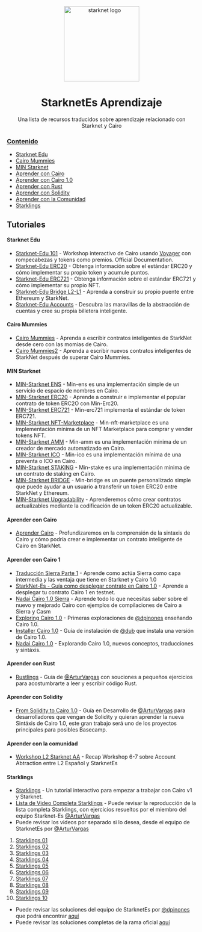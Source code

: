 <div align="center">
  <img alt="starknet logo" src="./assets/Starknet.png" width="200" >
  <h1 align="center">StarknetEs Aprendizaje</h1>
  <p align="center">

  <p align="center">Una lista de recursos traducidos sobre aprendizaje relacionado con Starknet y Cairo <a href="https://medium.com/starkware/starknet-alpha-is-coming-to-mainnet-b825829eaf32">

</div>

### Contenido

- [Starknet Edu](#starknet-edu)
- [Cairo Mummies](#cairo-mummies)
- [MIN Starknet](#min-starknet)
- [Aprender con Cairo](#aprender-con-cairo)
- [Aprender con Cairo 1.0](#aprender-con-cairo-1)
- [Aprender con Rust](#aprender-con-rust)
- [Aprender con Solidity](#aprender-con-solidity)
- [Aprender con la Comunidad](#aprender-con-la-comunidad)
- [Starklings](#starklings)

## Tutoriales

#### Starknet Edu

- [Starknet-Edu 101](Starkenet-Edu/Starknet-Edu-101.md) - Workshop interactivo de Cairo usando [Voyager](https://voyager.online/) con rompecabezas y tokens como premios.
  Official Documentation.
- [Starknet-Edu ERC20](Starkenet-Edu/Starknet-Edu-ERC20.md) - Obtenga información sobre el estándar ERC20 y cómo implementar su propio token y acumule puntos.
- [Starknet-Edu ERC721](Starkenet-Edu/Starknet-Edu-ERC721.md) - Obtenga información sobre el estándar ERC721 y cómo implementar su propio NFT.
- [Starknet-Edu Bridge L2-L1](Starkenet-Edu/Starknet-Edu-Bridge-L2-L1.md) - Aprenda a construir su propio puente entre Ethereum y StarkNet.
- [Starknet-Edu Accounts](Starkenet-Edu/Starkenet-Edu-Accounts.md) - Descubra las maravillas de la abstracción de cuentas y cree su propia billetera inteligente.

#### Cairo Mummies

- [Cairo Mummies](Cairo-Mummies/Cairo-Mummies.md) - Aprenda a escribir contratos inteligentes de StarkNet desde cero con las momias de Cairo.
- [Cairo Mummies2](Cairo-Mummies/Cairo-Mummies2.md) - Aprenda a escribir nuevos contratos inteligentes de StarkNet después de superar Cairo Mummies.

#### MIN Starknet

- [MIN-Starknet ENS](https://github.com/Nadai2010/Nadai-Min-Starknet/blob/master/src/min_ens/README.md) - Min-ens es una implementación simple de un servicio de espacio de nombres en Cairo. 
- [MIN-Starknet ERC20](https://github.com/Nadai2010/Nadai-Min-Starknet/blob/master/src/min_erc20/README.md) - Aprende a construir e implementar el popular contrato de token ERC2O con Min-Erc20. 
- [MIN-Starknet ERC721](https://github.com/Nadai2010/Nadai-Min-Starknet/blob/master/src/min_erc721/README.md) - Min-erc721 implementa el estándar de token ERC721.
- [MIN-Starknet NFT-Marketplace](https://github.com/Nadai2010/Nadai-Min-Starknet/blob/master/src/min_nft_marketplace/README.md) - Min-nft-marketplace es una implementación mínima de un NFT Marketplace para comprar y vender tokens NFT.
- [MIN-Starknet AMM](https://github.com/Nadai2010/Nadai-Min-Starknet/blob/master/src/min_nft_marketplace/README.md) - Min-amm es una implementación mínima de un creador de mercado automatizado en Cairo.
- [MIN-Starknet ICO](https://github.com/Nadai2010/Nadai-Min-Starknet/blob/master/src/min_ico/README.md) - Min-ico es una implementación mínima de una preventa o ICO en Cairo.
- [MIN-Starknet STAKING](https://github.com/Nadai2010/Nadai-Min-Starknet/blob/master/src/min_staking/README.md) - Min-stake es una implementación mínima de un contrato de staking en Cairo.
- [MIN-Starknet BRIDGE](https://github.com/Nadai2010/Nadai-Min-Starknet/blob/master/src/min_messaging_bridge/README.md) - Min-bridge es un puente personalizado simple que puede ayudar a un usuario a transferir un token ERC20 entre StarkNet y Ethereum.
- [MIN-Starknet Upgradability](https://github.com/Nadai2010/Nadai-NaiProxyV2-Starknet-ERC20) - Aprenderemos cómo crear contratos actualizables mediante la codificación de un token ERC20 actualizable.

#### Aprender con Cairo 

- [Aprender Cairo](https://github.com/Nadai2010/Nadai-Aprender-Cairo-5-Minutos) - Profundizaremos en la comprensión de la sintaxis de Cairo y cómo podría crear e implementar un contrato inteligente de Cairo en StarkNet.

#### Aprender con Cairo 1

- [Traducción Sierra Parte 1](https://github.com/Starknet-Es/StarknetEs-Aprendizaje/blob/master/Sierra%20Parte%201.md) - Aprende como actúa Sierra como capa intermedia y las ventaja que tiene en Starknet y Cairo 1.0    
- [StarkNet-Es - Guía como desplegar contrato en Cairo 1.0](https://github.com/Nadai2010/Nadai-StarknetEs--Deploy-Cairo1) - Aprende a desplegar tu contrato Cairo 1 en testnet.
- [Nadai Cairo 1.0 Sierra](https://github.com/Nadai2010/Nadai-Cairo-1.0-Sierra) - Aprende todo lo que necesitas saber sobre el nuevo y mejorado Cairo con ejemplos de compilaciones de Cairo a Sierra y Casm
- [Exploring Cairo 1.0](https://github.com/dpinones/exploring-of-cairo-1) - Primeras exploraciones de [@dpinones](https://github.com/dpinones) enseñando Cairo 1.0.
- [Installer Cairo 1.0](https://github.com/sdgalvan/cairo-installer) - Guía de instalación de [@dub](https://github.com/sdgalvan) que instala una versión de Cairo 1.0.
- [Nadai Cairo 1.0](https://github.com/Nadai2010/Nadai-Cairo-1.0) - Explorando Cairo 1.0, nuevos conceptos, traducciones y sintáxis.

#### Aprender con Rust

- [Rustlings](https://github.com/ArturVargas/rustlings) - Guía de [@ArturVargas](https://github.com/ArturVargas) con souciones a pequeños ejercicios para acostumbrarte a leer y escribir código Rust. 

#### Aprender con Solidity

- [From Solidity to Cairo 1.0](https://from-solidity-to-cairo.notion.site/from-solidity-to-cairo/From-Solidity-to-Cairo-1-0-WIP-9d6aad0ba8c24771bd523df74796e87e) - Guía en Desarrollo de [@ArturVargas](https://github.com/ArturVargas) para desarrolladores que vengan de Solidity y quieran aprender la nueva Sintáxis de Cairo 1.0, este gran trabajo será uno de los proyectos principales para posibles Basecamp.

#### Aprender con la comunidad

- [Workshop L2 Starknet AA](https://github.com/Nadai2010/Nadai-Workshop-L2-Starknet-AA) - Recap Workshop 6-7 sobre Account Abtraction entre L2 Español y StarknetEs

#### Starklings

- [Starklings](https://github.com/shramee/starklings-cairo1) - Un tutorial interactivo para empezar a trabajar con Cairo v1 y Starknet. 
- [Lista de Video Completa Starklings](https://www.youtube.com/watch?v=G5bTHzqm_aA&list=PLSNe4kuVQKZPWuavcjr9Ts5ydBZwuwNFH) - Puede revisar la reproducción de la lista completa Starklings, con ejercicios resueltos por el miembro del equipo Starknet-Es  [@ArturVargas](https://github.com/ArturVargas) 
- Puede revisar los videos por separado si lo desea, desde el equipo de StarknetEs por [@ArturVargas](https://github.com/ArturVargas) 

1. [Starklings 01](https://www.youtube.com/watch?v=G5bTHzqm_aA) 
2. [Starklings 02](https://www.youtube.com/watch?v=97C-Q2DP8JY) 
3. [Starklings 03](https://www.youtube.com/watch?v=-Fz2ENun2bk) 
4. [Starklings 04](https://www.youtube.com/watch?v=cobEoS0alqc) 
5. [Starklings 05](https://www.youtube.com/watch?v=8iHpwKrGicM) 
6. [Starklings 06](https://www.youtube.com/watch?v=drNNCihXsDg)  
7. [Starklings 07](https://www.youtube.com/watch?v=Uwm2AJGBWOA) 
8. [Starklings 08](https://www.youtube.com/watch?v=qf8HAzDxCW0)
9. [Starklings 09](https://www.youtube.com/watch?v=VFKLLmArrC4)
10. [Starklings 10](https://www.youtube.com/watch?v=-MK7DCvs4Ns)

- Puede revisar las soluciones del equipo de StarknetEs por [@dpinones](https://github.com/dpinones) que podrá encontrar [aquí](https://github.com/dpinones/starklings-cairo1/tree/solutions)
- Puede revisar las soluciones completas de la rama oficial [aquí](https://github.com/Akashneelesh/starklings-cairo1/tree/Solutions/exercises)
